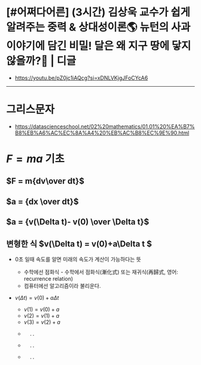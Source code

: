 #  [#어쩌다어른] (3시간) 김상욱 교수가 쉽게 알려주는 중력 & 상대성이론🌎 뉴턴의 사과 이야기에 담긴 비밀! 달은 왜 지구 땅에 닿지 않을까?🤔 | 디글  

- https://youtu.be/pZ0jc1iAQcg?si=xDNLVKjgJFoCYcA6

<hr>

# 그리스문자 
- https://datascienceschool.net/02%20mathematics/01.01%20%EA%B7%B8%EB%A6%AC%EC%8A%A4%20%EB%AC%B8%EC%9E%90.html

# $F = ma$ 기초  

## $F = m{dv\over dt}$

## $a  = {dx \over dt}$

## $a = {v(\Delta t)- v(0) \over \Delta t}$

## 변형한 식 $v(\Delta t) = v(0)+a\Delta t $

- 0초 일때 속도를 알면 미래의 속도가 계산이 가능하다는 뜻
  - 수학에선 점화식 - 수학에서 점화식(漸化式) 또는 재귀식(再歸式, 영어: recurrence relation)
  - 컴퓨터에선 알고리즘이라 불리운다.

- $v(\Delta t) = v(0)+a\Delta t$
  - $v(1) = v(0) + a$
  - $v(2) = v(1) + a$
  - $v(3) = v(2) + a$
  -       ..
  -       ..
  -       ..
